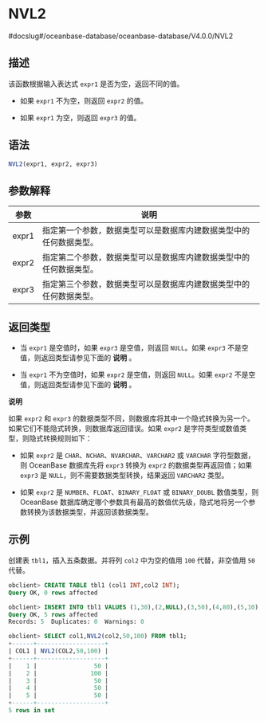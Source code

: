 NVL2 
=========================
#docslug#/oceanbase-database/oceanbase-database/V4.0.0/NVL2


描述 
-----------------------

该函数根据输入表达式 `expr1` 是否为空，返回不同的值。

* 如果 `expr1` 不为空，则返回 `expr2` 的值。

  

* 如果 `expr1` 为空，则返回 `expr3` 的值。

  




语法 
-----------------------

```sql
NVL2(expr1, expr2, expr3)
```



参数解释 
-------------------------



|  参数   |                说明                 |
|-------|-----------------------------------|
| expr1 | 指定第一个参数，数据类型可以是数据库内建数据类型中的任何数据类型。 |
| expr2 | 指定第二个参数，数据类型可以是数据库内建数据类型中的任何数据类型。 |
| expr3 | 指定第三个参数，数据类型可以是数据库内建数据类型中的任何数据类型。 |



返回类型 
-------------------------

* 当 `expr1` 是空值时，如果 `expr3` 是空值，则返回 `NULL`。如果 `expr3` 不是空值，则返回类型请参见下面的 **说明** 。

  

* 当 `expr1` 不为空值时，如果 `expr2` 是空值，则返回 `NULL`。如果 `expr2` 不是空值，则返回类型请参见下面的 **说明** 。

  



**说明**



如果 `expr2` 和 `expr3` 的数据类型不同，则数据库将其中一个隐式转换为另一个。 如果它们不能隐式转换，则数据库返回错误。如果 `expr2` 是字符类型或数值类型，则隐式转换规则如下：

* 如果 `expr2` 是 `CHAR`、`NCHAR`、`NVARCHAR`、`VARCHAR2` 或 `VARCHAR` 字符型数据，则 OceanBase 数据库先将 `expr3` 转换为 `expr2` 的数据类型再返回值；如果 `expr3` 是 `NULL`，则不需要数据类型转换，结果返回 `VARCHAR2` 类型。

  

* 如果 `expr2` 是 `NUMBER`、`FLOAT`、`BINARY_FLOAT` 或 `BINARY_DOUBL` 数值类型，则 OceanBase 数据库确定哪个参数具有最高的数值优先级，隐式地将另一个参数转换为该数据类型，并返回该数据类型。

  




示例 
-----------------------

创建表 `tbl1`，插入五条数据。并将列 `col2` 中为空的值用 `100` 代替，非空值用 `50` 代替。

```sql
obclient> CREATE TABLE tbl1 (col1 INT,col2 INT);
Query OK, 0 rows affected

obclient> INSERT INTO tbl1 VALUES (1,30),(2,NULL),(3,50),(4,80),(5,10);
Query OK, 5 rows affected
Records: 5  Duplicates: 0  Warnings: 0

obclient> SELECT col1,NVL2(col2,50,100) FROM tbl1;
+------+-------------------+
| COL1 | NVL2(COL2,50,100) |
+------+-------------------+
|    1 |                50 |
|    2 |               100 |
|    3 |                50 |
|    4 |                50 |
|    5 |                50 |
+------+-------------------+
5 rows in set
```


